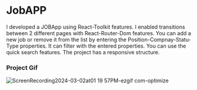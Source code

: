 <h1>JobAPP</h1>

<p>I developed a JOBApp using React-Toolkit features.
I enabled transitions between 2 different pages with React-Router-Dom features. You can add a new job or remove it from the list by entering the Position-Compnay-Statu-Type properties. It can filter with the entered properties. You can use the quick search features. The project has a responsive structure.</p>

<h3>Project Gif</h3>


![ScreenRecording2024-03-02at01 19 57PM-ezgif com-optimize](https://github.com/nazanyilmaz/JobApp/assets/147782488/a0401e4d-e22a-4da0-9963-76be4c136634)
